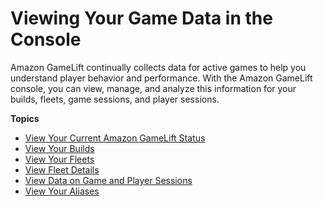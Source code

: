 # Viewing Your Game Data in the Console<a name="gamelift-console-intro"></a>

Amazon GameLift continually collects data for active games to help you understand player behavior and performance\. With the Amazon GameLift console, you can view, manage, and analyze this information for your builds, fleets, game sessions, and player sessions\.

**Topics**
+ [View Your Current Amazon GameLift Status](gamelift-console-dashboard.md)
+ [View Your Builds](gamelift-console-builds.md)
+ [View Your Fleets](gamelift-console-fleets.md)
+ [View Fleet Details](gamelift-console-fleets-metrics.md)
+ [View Data on Game and Player Sessions](gamelift-console-game-player-sessions-metrics.md)
+ [View Your Aliases](gamelift-console-aliases.md)